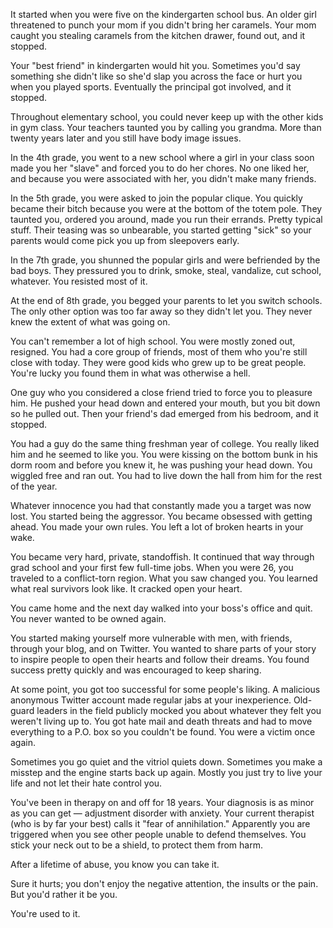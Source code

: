 

It started when you were five on the kindergarten school bus. An older girl threatened to punch your mom if
you didn't bring her caramels. Your mom caught you stealing caramels from the kitchen drawer, found out, and
it stopped.

Your "best friend" in kindergarten would hit you. Sometimes you'd say something she didn't like so she'd slap
you across the face or hurt you when you played sports. Eventually the principal got involved, and it
stopped.

Throughout elementary school, you could never keep up with the other kids in gym class. Your teachers taunted
you by calling you grandma. More than twenty years later and you still have body image issues.

In the 4th grade, you went to a new school where a girl in your class soon made you her "slave" and forced you
to do her chores. No one liked her, and because you were associated with her, you didn't make many
friends.

In the 5th grade, you were asked to join the popular clique. You quickly became their bitch because you were
at the bottom of the totem pole. They taunted you, ordered you around, made you run their errands. Pretty
typical stuff. Their teasing was so unbearable, you started getting "sick" so your parents would come pick you
up from sleepovers early.

In the 7th grade, you shunned the popular girls and were befriended by the bad boys. They pressured you to
drink, smoke, steal, vandalize, cut school, whatever. You resisted most of it.

At the end of 8th grade, you begged your parents to let you switch schools. The only other option was too far
away so they didn't let you. They never knew the extent of what was going on.

You can't remember a lot of high school. You were mostly zoned out, resigned. You had a core group of friends,
most of them who you're still close with today. They were good kids who grew up to be great people. You're
lucky you found them in what was otherwise a hell.

One guy who you considered a close friend tried to force you to pleasure him. He pushed your head down and
entered your mouth, but you bit down so he pulled out. Then your friend's dad emerged from his bedroom, and it
stopped.

You had a guy do the same thing freshman year of college. You really liked him and he seemed to like you. You
were kissing on the bottom bunk in his dorm room and before you knew it, he was pushing your head down. You
wiggled free and ran out. You had to live down the hall from him for the rest of the year.

Whatever innocence you had that constantly made you a target was now lost. You started being the aggressor.
You became obsessed with getting ahead. You made your own rules. You left a lot of broken hearts in your
wake.

You became very hard, private, standoffish. It continued that way through grad school and your first few
full-time jobs. When you were 26, you traveled to a conflict-torn region. What you saw changed you. You
learned what real survivors look like. It cracked open your heart.

You came home and the next day walked into your boss's office and quit. You never wanted to be owned
again.

You started making yourself more vulnerable with men, with friends, through your blog, and on Twitter. You
wanted to share parts of your story to inspire people to open their hearts and follow their dreams. You found
success pretty quickly and was encouraged to keep sharing.

At some point, you got too successful for some people's liking. A malicious anonymous Twitter account made
regular jabs at your inexperience. Old-guard leaders in the field publicly mocked you about whatever they felt
you weren't living up to. You got hate mail and death threats and had to move everything to a P.O. box so you
couldn't be found. You were a victim once again.

Sometimes you go quiet and the vitriol quiets down. Sometimes you make a misstep and the engine starts back up
again. Mostly you just try to live your life and not let their hate control you.

You've been in therapy on and off for 18 years. Your diagnosis is as minor as you can get — adjustment
disorder with anxiety. Your current therapist (who is by far your best) calls it "fear of annihilation."
Apparently you are triggered when you see other people unable to defend themselves. You stick your neck out to
be a shield, to protect them from harm.

After a lifetime of abuse, you know you can take it.

Sure it hurts; you don't enjoy the negative attention, the insults or the pain. But you'd rather it be
you.

You're used to it.